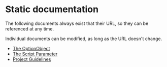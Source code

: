 <!-- u250430 -->

# Static documentation

The following documents always exist that their URL, so they can be referenced at any time.

Individual documents can be modified, as long as the URL doesn't change.

* [The OptionObject](the-optionobject.md)
* [The Script Parameter](the-script-parameter.md)
* [Project Guidelines](project-guidelines.md)
